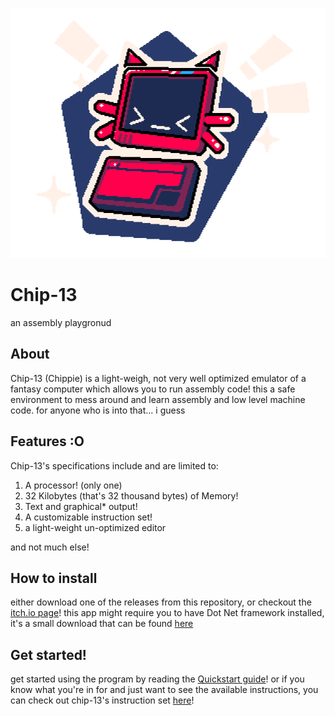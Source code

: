 ![thumbnail trans.png](Images/thumbnail%20trans.png)
# Chip-13
an assembly playgronud

## About
Chip-13 (Chippie) is a light-weigh, not very well optimized emulator of a fantasy computer which allows you to run assembly code!
this a safe environment to mess around and learn assembly and low level machine code. for anyone who is into that... i guess

## Features :O
Chip-13's specifications include and are limited to:
  1. A processor! (only one)
  2. 32 Kilobytes (that's 32 thousand bytes) of Memory!
  3. Text and graphical* output!
  4. A customizable instruction set!
  5. a light-weight un-optimized editor

and not much else!

## How to install
either download one of the releases from this repository, or checkout the [itch.io page](https://pixelhole.itch.io/chippie)!
this app might require you to have Dot Net framework installed, it's a small download that can be found [here](https://dotnet.microsoft.com/en-us/download/dotnet-framework)

## Get started!
get started using the program by reading the [Quickstart guide](Documentation/Quickstart.md)!
or if you know what you're in for and just want to see the available instructions, you can check out chip-13's instruction set [here](Documentation/instructions/Instructions.md)!